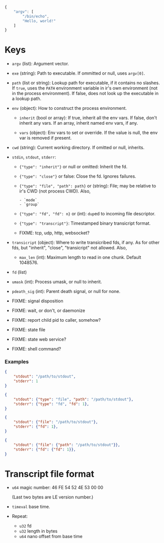 
```js
{
    "argv": [
        "/bin/echo",
        "Hello, world!"
    ]
}
```

# Keys

- `argv` (list): Argument vector.

- `exe` (string): Path to executable.  If ommitted or null, uses `argv[0]`.

- `path` (list or string): Lookup path for executable, if it contains no
  slashes.  If `true`, uses the `PATH` environment variable in ir's own
  environment (not in the process environment).  If false, does not look up 
  the executable in a lookup path.

- `env` (object): How to construct the process environment.

    - `inherit` (bool or array): If true, inherit all the env vars.  If false,
      don't inherit any vars.  If an array, inherit named env vars, if any.

    - `vars` (object): Env vars to set or override.  If the value is null, the
      env var is removed if present.
    
- `cwd` (string): Current working directory.  If omitted or null, inherits.

- `stdin`, `stdout`, `stderr`:

    - `{"type": "inherit"}` or null or omitted: Inherit the fd.

    - `{"type": "close"}` or false: Close the fd.  Ignores failures.

    - `{"type": "file", "path": path}` or (string): File; may be relative to
      ir's CWD (not process CWD).  Also,
      
          - `mode`
          - `group`

    - `{"type": "fd", "fd": n}` or (int): `dup`ed to incoming file descriptor.

    - `{"type": "transcript"}`: Timestamped binary transicript format.

    - FIXME: tcp, udp, http, websocket?
    
- `transicript` (object): Where to write transicribed fds, if any.  As for other
  fds, but "inherit", "close", "transicript" not allowed.  Also,
  
    - `max_len` (int): Maximum length to read in one chunk.  Default 1048576.

- `fd` (list)

- `umask` (int): Process umask, or null to inherit.

- `pdeath_sig` (int): Parent death signal, or null for none.

- FIXME: signal disposition
- FIXME: wait, or don't, or daemonize
- FIXME: report child pid to caller, somehow?
- FIXME: state file
- FIXME: state web service?
- FIXME: shell command?


### Examples

```json
{
    "stdout": "/path/to/stdout",
    "stderr": 1
}
```

```json
{
    "stdout": {"type": "file", "path": "/path/to/stdout"},
    "stderr": {"type": "fd", "fd": 1},
}
```

```json
{
    "stdout": {"file": "/path/to/stdout"},
    "stderr": {"fd": 1},
}
```

```json
{
    "stdout": {"file": {"path": "/path/to/stdout"}},
    "stderr": {"fd": {"fd": 1}},
}
```


# Transcript file format

- `u64` magic number: 46 FE 54 52 4E 53 00 00

  (Last two bytes are LE version number.)

- `timeval` base time.

- Repeat:

    - `u32` fd
    - `u32` length in bytes
    - `u64` nano offset from base time

